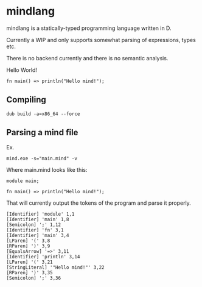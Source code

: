 # mindlang

mindlang is a statically-typed programming language written in D.

Currently a WIP and only supports somewhat parsing of expressions, types etc.

There is no backend currently and there is no semantic analysis.

Hello World!

```
fn main() => println("Hello mind!");
```

## Compiling

```
dub build -a=x86_64 --force
```

## Parsing a mind file

Ex. 

```
mind.exe -s="main.mind" -v
```

Where main.mind looks like this:

```
module main;

fn main() => println("Hello mind!");
```

That will currently output the tokens of the program and parse it properly.

```
[Identifier] 'module' 1,1
[Identifier] 'main' 1,8
[Semicolon] ';' 1,12
[Identifier] 'fn' 3,1
[Identifier] 'main' 3,4
[LParen] '(' 3,8
[RParen] ')' 3,9
[EqualsArrow] '=>' 3,11
[Identifier] 'println' 3,14
[LParen] '(' 3,21
[StringLiteral] '"Hello mind!"' 3,22
[RParen] ')' 3,35
[Semicolon] ';' 3,36
```
